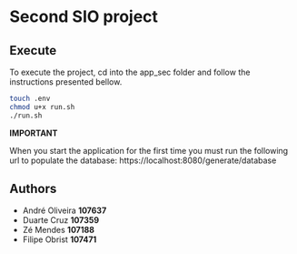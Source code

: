 # Second SIO project


## Execute

To execute the project, cd into the app_sec folder and follow the instructions presented bellow.

```bash
touch .env
chmod u+x run.sh
./run.sh
```

**IMPORTANT**

When you start the application for the first time you must run the following url to populate the database:
https://localhost:8080/generate/database

## Authors

- André Oliveira **107637**
- Duarte Cruz **107359**
- Zé Mendes **107188**
- Filipe Obrist **107471**